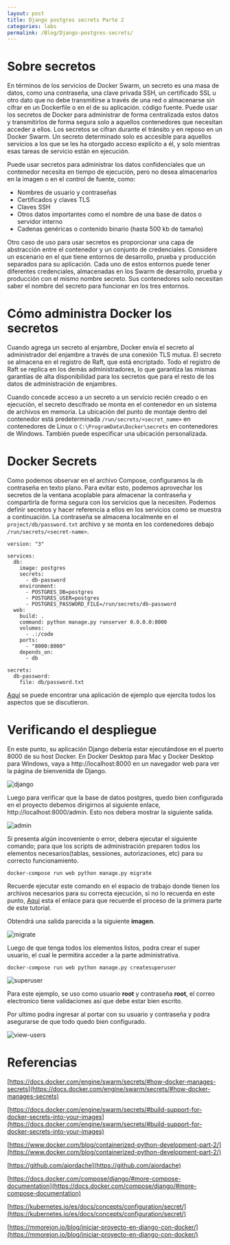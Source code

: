 ```yaml
---
layout: post
title: Django postgres secrets Parte 2
categories: labs
permalink: /Blog/Django-postgres-secrets/
---
```

# Sobre secretos

En términos de los servicios de Docker Swarm, un secreto es una masa de datos, como una contraseña, una clave privada SSH, un certificado SSL u otro dato que no debe transmitirse a través de una red o almacenarse sin cifrar en un Dockerfile o en el de su aplicación. código fuente. Puede usar los secretos de Docker para administrar de forma centralizada estos datos y transmitirlos de forma segura solo a aquellos contenedores que necesitan acceder a ellos. Los secretos se cifran durante el tránsito y en reposo en un Docker Swarm. Un secreto determinado solo es accesible para aquellos servicios a los que se les ha otorgado acceso explícito a él, y solo mientras esas tareas de servicio están en ejecución.

Puede usar secretos para administrar los datos confidenciales que un contenedor necesita en tiempo de ejecución, pero no desea almacenarlos en la imagen o en el control de fuente, como:

* Nombres de usuario y contraseñas
* Certificados y claves TLS
* Claves SSH
* Otros datos importantes como el nombre de una base de datos o servidor interno
* Cadenas genéricas o contenido binario (hasta 500 kb de tamaño)

Otro caso de uso para usar secretos es proporcionar una capa de abstracción entre el contenedor y un conjunto de credenciales. Considere un escenario en el que tiene entornos de desarrollo, prueba y producción separados para su aplicación. Cada uno de estos entornos puede tener diferentes credenciales, almacenadas en los Swarm de desarrollo, prueba y producción con el mismo nombre secreto. Sus contenedores solo necesitan saber el nombre del secreto para funcionar en los tres entornos.

# Cómo administra Docker los secretos

Cuando agrega un secreto al enjambre, Docker envía el secreto al administrador del enjambre a través de una conexión TLS mutua. El secreto se almacena en el registro de Raft, que está encriptado. Todo el registro de Raft se replica en los demás administradores, lo que garantiza las mismas garantías de alta disponibilidad para los secretos que para el resto de los datos de administración de enjambres.

Cuando concede acceso a un secreto a un servicio recién creado o en ejecución, el secreto descifrado se monta en el contenedor en un sistema de archivos en memoria. La ubicación del punto de montaje dentro del contenedor está predeterminada ```/run/secrets/<secret_name>``` en contenedores de Linux o ```C:\ProgramData\Docker\secrets``` en contenedores de Windows. También puede especificar una ubicación personalizada.

# Docker Secrets

Como podemos observar en el archivo Compose, configuramos la ```db``` contraseña en texto plano. Para evitar esto, podemos aprovechar los secretos de la ventana acoplable para almacenar la contraseña y compartirla de forma segura con los servicios que la necesiten. Podemos definir secretos y hacer referencia a ellos en los servicios como se muestra a continuación. La contraseña se almacena localmente en el ```project/db/password.txt``` archivo y se monta en los contenedores debajo ```/run/secrets/<secret-name>```.

```
version: "3"

services:
  db:
    image: postgres
    secrets:
      - db-password
    environment:
      - POSTGRES_DB=postgres
      - POSTGRES_USER=postgres
      - POSTGRES_PASSWORD_FILE=/run/secrets/db-password
  web:
    build: .
    command: python manage.py runserver 0.0.0.0:8000
    volumes:
      - .:/code
    ports:
      - "8000:8000"
    depends_on:
      - db

secrets:
  db-password:
    file: db/password.txt
```

[Aquí](https://github.com/jsgiraldoh/Django-postgres-secrets.git) se puede encontrar una aplicación de ejemplo que ejercita todos los aspectos que se discutieron.

# Verificando el despliegue

En este punto, su aplicación Django debería estar ejecutándose en el puerto 8000 de su host Docker. En Docker Desktop para Mac y Docker Desktop para Windows, vaya a http://localhost:8000 en un navegador web para ver la página de bienvenida de Django.

<img src="{{ site.baseurl }}/images/img-django-postgres/django.png" title="django" name="django"/><br>

Luego para verificar que la base de datos postgres, quedo bien configurada en el proyecto debemos dirigirnos al siguiente enlace, http://localhost:8000/admin. Esto nos debera mostrar la siguiente salida.

<img src="{{ site.baseurl }}/images/img-django-postgres-secrets/admin.png" title="admin" name="admin"/><br>

Si presenta algún incoveniente o error, debera ejecutar el siguiente comando; para que los scripts de administración preparen todos los elementos necesarios(tablas, sessiones, autorizaciones, etc) para su correcto funcionamiento.

```
docker-compose run web python manage.py migrate
````

Recuerde ejecutar este comando en el espacio de trabajo donde tienen los archivos necesarios para su correcta ejecución, si no lo recuerda en este punto, [Aqui](https://jsgiraldoh.github.io/Blog/Django-postgres/) esta el enlace para que recuerde el proceso de la primera parte de este tutorial.

Obtendrá una salida parecida a la siguiente **imagen**.

<img src="{{ site.baseurl }}/images/img-django-postgres-secrets/migrate.png" title="migrate" name="migrate"/><br>

Luego de que tenga todos los elementos listos, podra crear el super usuario, el cual le permitira acceder a la parte administrativa.

```
docker-compose run web python manage.py createsuperuser
```

<img src="{{ site.baseurl }}/images/img-django-postgres-secrets/superuser.png" title="superuser" name="superuser"/><br>

Para este ejemplo, se uso como usuario **root** y contraseña **root**, el correo electronico tiene validaciones así que debe estar bien escrito.

Por ultimo podra ingresar al portar con su usuario y contraseña y podra asegurarse de que todo quedo bien configurado.

<img src="{{ site.baseurl }}/images/img-django-postgres-secrets/view-users.png" title="view-users" name="view-users"/><br>

# Referencias

[https://docs.docker.com/engine/swarm/secrets/#how-docker-manages-secrets](https://docs.docker.com/engine/swarm/secrets/#how-docker-manages-secrets)

[https://docs.docker.com/engine/swarm/secrets/#build-support-for-docker-secrets-into-your-images](https://docs.docker.com/engine/swarm/secrets/#build-support-for-docker-secrets-into-your-images)

[https://www.docker.com/blog/containerized-python-development-part-2/](https://www.docker.com/blog/containerized-python-development-part-2/)

[https://github.com/aiordache](https://github.com/aiordache)

[https://docs.docker.com/compose/django/#more-compose-documentation](https://docs.docker.com/compose/django/#more-compose-documentation)

[https://kubernetes.io/es/docs/concepts/configuration/secret/](https://kubernetes.io/es/docs/concepts/configuration/secret/)

[https://mmorejon.io/blog/iniciar-proyecto-en-django-con-docker/](https://mmorejon.io/blog/iniciar-proyecto-en-django-con-docker/)
